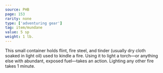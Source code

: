 ```yaml
---
source: PHB
page: 153
rarity: none
type: ['adventuring gear']
tag: item/mundane
value: 5 sp
weight: 1 lb.
---
```


This small container holds flint, fire steel, and tinder (usually dry cloth soaked in light oil) used to kindle a fire. Using it to light a torch—or anything else with abundant, exposed fuel—takes an action. Lighting any other fire takes 1 minute.

